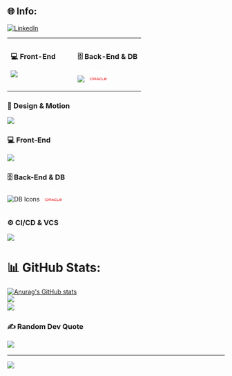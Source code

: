 
## 🌐 Info:
[![LinkedIn](https://img.shields.io/badge/LinkedIn-%230077B5.svg?logo=linkedin&logoColor=white)](https://linkedin.com/in/lorenzo-sijinardi) 


<table border="0" cellspacing="0" cellpadding="0" 
       style="width:100%; border:0; border-collapse:collapse; border-spacing:0; margin:0;">
  <tr>
    <td style="width:50%; vertical-align:top; padding:8px; border:0;">
      <h3>💻 Front-End</h3>
      <img src="https://skillicons.dev/icons?i=html,css,js,ts,react,angular,nodejs" />
    </td>
    <td style="width:50%; vertical-align:top; padding:8px; border:0;">
      <h3>🗄️ Back-End & DB</h3>
      <img src="https://skillicons.dev/icons?i=mysql,postgres,mongodb,spring"
           style="vertical-align:middle;" />
      <img src="https://raw.githubusercontent.com/devicons/devicon/master/icons/oracle/oracle-original.svg"
           alt="Oracle" width="40"
           style="vertical-align:middle; margin-left:8px;" />
    </td>
  </tr>
</table>




### 🎨 Design & Motion  
<img src="https://skillicons.dev/icons?i=figma,ai,ps,xd,ae,pr,canva" />

### 💻 Front-End  
<img src="https://skillicons.dev/icons?i=html,css,js,ts,react,angular,nodejs" />

### 🗄️ Back-End & DB  
<p>
  <img src="https://skillicons.dev/icons?i=mysql,postgres,mongodb,spring" alt="DB Icons" />
  <img src="https://raw.githubusercontent.com/devicons/devicon/master/icons/oracle/oracle-original.svg" alt="Oracle" width="40" style="vertical-align:middle; margin-left:8px;" />
</p>

### ⚙️ CI/CD & VCS  
<img src="https://skillicons.dev/icons?i=git,github,jenkins,postman" />

# 📊 GitHub Stats:
[![Anurag's GitHub stats](https://github-readme-stats.vercel.app/api?username=lollosxvm)](https://github.com/anuraghazra/github-readme-stats)</br>
![](https://github-readme-streak-stats.herokuapp.com/?user=lollosxvm&theme=dracula&hide_border=false)<br/>
![](https://github-readme-stats.vercel.app/api/top-langs/?username=lollosxvm&theme=dracula&hide_border=false&include_all_commits=true&count_private=false&layout=compact)

### ✍️ Random Dev Quote
![](https://quotes-github-readme.vercel.app/api?type=horizontal&theme=radical)

---
[![](https://visitcount.itsvg.in/api?id=lollosxvm&icon=0&color=1)](https://visitcount.itsvg.in)


